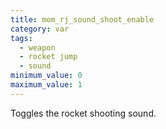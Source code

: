 ```yaml
---
title: mom_rj_sound_shoot_enable
category: var
tags:
  - weapon
  - rocket jump
  - sound
minimum_value: 0
maximum_value: 1
---
```


Toggles the rocket shooting sound.